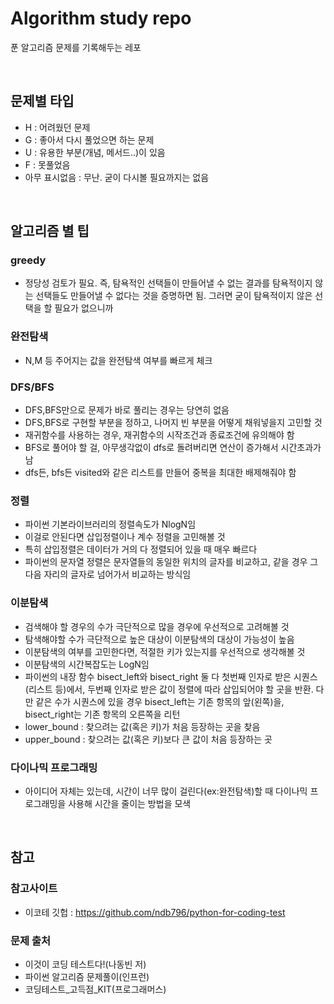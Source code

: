 # Algorithm study repo
푼 알고리즘 문제를 기록해두는 레포

<br/>


## 문제별 타입
- H : 어려웠던 문제
- G : 좋아서 다시 풀었으면 하는 문제
- U : 유용한 부분(개념, 메서드..)이 있음
- F : 못풀었음
- 아무 표시없음 : 무난. 굳이 다시볼 필요까지는 없음

<br/>

## 알고리즘 별 팁


### greedy
- 정당성 검토가 필요. 즉, 탐욕적인 선택들이 만들어낼 수 없는 결과를 탐욕적이지 않는 선택들도 만들어낼 수 없다는 것을 증명하면 됨. 그러면 굳이 탐욕적이지 않은 선택을 할 필요가 없으니까

### 완전탐색
- N,M 등 주어지는 값을 완전탐색 여부를 빠르게 체크


### DFS/BFS
- DFS,BFS만으로 문제가 바로 풀리는 경우는 당연히 없음
- DFS,BFS로 구현할 부분을 정하고, 나머지 빈 부분을 어떻게 채워넣을지 고민할 것
- 재귀함수를 사용하는 경우, 재귀함수의 시작조건과 종료조건에 유의해야 함
- BFS로 풀어야 할 걸, 아무생각없이 dfs로 돌려버리면 연산이 증가해서 시간초과가 남
- dfs든, bfs든 visited와 같은 리스트를 만들어 중복을 최대한 배제해줘야 함

### 정렬
- 파이썬 기본라이브러리의 정렬속도가 NlogN임
- 이걸로 안된다면 삽입정렬이나 계수 정렬을 고민해볼 것
- 특히 삽입정렬은 데이터가 거의 다 정렬되어 있을 때 매우 빠르다
- 파이썬의 문자열 정렬은 문자열들의 동일한 위치의 글자를 비교하고, 같을 경우 그다음 자리의 글자로 넘어가서 비교하는 방식임

### 이분탐색
- 검색해야 할 경우의 수가 극단적으로 많을 경우에 우선적으로 고려해볼 것
- 탐색해야할 수가 극단적으로 높은 대상이 이분탐색의 대상이 가능성이 높음
- 이분탐색의 여부를 고민한다면, 적절한 키가 있는지를 우선적으로 생각해볼 것
- 이분탐색의 시간복잡도는 LogN임
- 파이썬의 내장 함수 bisect_left와 bisect_right 둘 다 첫번째 인자로 받은 시퀀스(리스트 등)에서, 두번째 인자로 받은 값이 정렬에 따라 삽입되어야 할 곳을 반환. 다만 같은 수가 시퀀스에 있을 경우 bisect_left는 기존 항목의 앞(왼쪽)을, bisect_right는 기존 항목의 오른쪽을 리턴
- lower_bound : 찾으려는 값(혹은 키)가 처음 등장하는 곳을 찾음
- upper_bound : 찾으려는 값(혹은 키)보다 큰 값이 처음 등장하는 곳

### 다이나믹 프로그래밍
- 아이디어 자체는 있는데, 시간이 너무 많이 걸린다(ex:완전탐색)할 때 다이나믹 프로그래밍을 사용해 시간을 줄이는 방법을 모색

<br/>

## 참고

### 참고사이트
- 이코테 깃헙 : https://github.com/ndb796/python-for-coding-test

### 문제 출처
- 이것이 코딩 테스트다!(나동빈 저)
- 파이썬 알고리즘 문제풀이(인프런)
- 코딩테스트_고득점_KIT(프로그래머스)